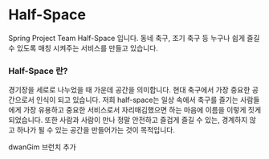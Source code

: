# Half-Space
Spring Project Team Half-Space 입니다. 동네 축구, 조기 축구 등 누구나 쉽게 즐길 수 있도록 매칭 시켜주는 서비스를 만들고 있습니다. 



### Half-Space 란?

경기장을 세로로 나누었을 때 가운데 공간을 의미합니다. 현대 축구에서 가장 중요한 공간으로서 
인식이 되고 있습니다. 저희 half-space는 일상 속에서 축구를 즐기는 사람들에게 가장 유용하고 중요한 
서비스로서 자리매김했으면 하는 마음에 이름을 이렇게 짓게 되었습니다. 또한 사람과 사람이 만나 
정말 안전하고 즐겁게 즐길 수 있는, 경계하지 않고 하나가 될 수 있는 공간을 만들어가는 것이 목적입니다.

dwanGim 브런치 추가
